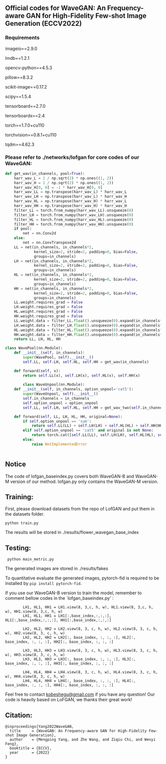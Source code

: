 ## Official codes for WaveGAN: An Frequency-aware GAN for High-Fidelity Few-shot Image Generation (ECCV2022)

### Requirements

imageio==2.9.0

lmdb==1.2.1

opencv-python==4.5.3

pillow==8.3.2

scikit-image==0.17.2

scipy==1.5.4

tensorboard==2.7.0

tensorboardx==2.4

torch==1.7.0+cu110

torchvision==0.8.1+cu110

tqdm==4.62.3

### Please refer to ./networks/lofgan for core codes of our WaveGAN:

```python
def get_wav(in_channels, pool=True):
    harr_wav_L = 1 / np.sqrt(2) * np.ones((1, 2))
    harr_wav_H = 1 / np.sqrt(2) * np.ones((1, 2))
    harr_wav_H[0, 0] = -1 * harr_wav_H[0, 0]
    harr_wav_LL = np.transpose(harr_wav_L) * harr_wav_L
    harr_wav_LH = np.transpose(harr_wav_L) * harr_wav_H
    harr_wav_HL = np.transpose(harr_wav_H) * harr_wav_L
    harr_wav_HH = np.transpose(harr_wav_H) * harr_wav_H
    filter_LL = torch.from_numpy(harr_wav_LL).unsqueeze(0)
    filter_LH = torch.from_numpy(harr_wav_LH).unsqueeze(0)
    filter_HL = torch.from_numpy(harr_wav_HL).unsqueeze(0)
    filter_HH = torch.from_numpy(harr_wav_HH).unsqueeze(0)
    if pool:
        net = nn.Conv2d
    else:
        net = nn.ConvTranspose2d
    LL = net(in_channels, in_channels*2,
             kernel_size=2, stride=2, padding=0, bias=False,
             groups=in_channels)
    LH = net(in_channels, in_channels*2,
             kernel_size=2, stride=2, padding=0, bias=False,
             groups=in_channels)
    HL = net(in_channels, in_channels*2,
             kernel_size=2, stride=2, padding=0, bias=False,
             groups=in_channels)
    HH = net(in_channels, in_channels*2,
             kernel_size=2, stride=2, padding=0, bias=False,
             groups=in_channels)
    LL.weight.requires_grad = False
    LH.weight.requires_grad = False
    HL.weight.requires_grad = False
    HH.weight.requires_grad = False
    LL.weight.data = filter_LL.float().unsqueeze(0).expand(in_channels*2, -1, -1, -1)
    LH.weight.data = filter_LH.float().unsqueeze(0).expand(in_channels*2, -1, -1, -1)
    HL.weight.data = filter_HL.float().unsqueeze(0).expand(in_channels*2, -1, -1, -1)
    HH.weight.data = filter_HH.float().unsqueeze(0).expand(in_channels*2, -1, -1, -1)
    return LL, LH, HL, HH

class WavePool(nn.Module):
    def __init__(self, in_channels):
        super(WavePool, self).__init__()
        self.LL, self.LH, self.HL, self.HH = get_wav(in_channels)

    def forward(self, x):
        return self.LL(x), self.LH(x), self.HL(x), self.HH(x)
        
        class WaveUnpool(nn.Module):
    def __init__(self, in_channels, option_unpool='cat5'):
        super(WaveUnpool, self).__init__()
        self.in_channels = in_channels
        self.option_unpool = option_unpool
        self.LL, self.LH, self.HL, self.HH = get_wav_two(self.in_channels, pool=False)

    def forward(self, LL, LH, HL, HH, original=None):
        if self.option_unpool == 'sum':
            return self.LL(LL) + self.LH(LH) + self.HL(HL) + self.HH(HH)
        elif self.option_unpool == 'cat5' and original is not None:
            return torch.cat([self.LL(LL), self.LH(LH), self.HL(HL), self.HH(HH), original], dim=1)
        else:
            raise NotImplementedError
      
```
## Notice
The code of lofgan_baseindex.py covers both WaveGAN-B and WaveGAN-M version of our method.
lofgan.py only contains the WaveGAN-M version. 

##  Training:

First, please download datasets from the repo of LofGAN and put them in the datasets folder.

`python train.py `

The results will be stored in  ./results/flower_wavegan_base_index

## Testing:

` python main_metric.py`

The generated images are stored in ./results/fakes

To quantitative evaluate the generated images,  pytorch-fid is required to be installed by `pip install pytorch-fid`.

If you use our WaveGAN-B version to train the model, remember to comment bellow codes in the `lofgan_baseindex.py' :
```
        LH1, HL1, HH1 = LH1.view(8, 3,c, h, w), HL1.view(8, 3,c, h, w), HH1.view(8, 3,c, h, w)
        LH1, HL1, HH1 = LH1[:,base_index,:,:,:], HL1[:,base_index,:,:,:], HH1[:,base_index,:,:,:]

        LH2, HL2, HH2 = LH2.view(8, 3, c, h, w), HL2.view(8, 3, c, h, w), HH2.view(8, 3, c, h, w)
        LH2, HL2, HH2 = LH2[:, base_index, :, :, :], HL2[:, base_index, :, :, :], HH2[:, base_index, :, :, :]

        LH3, HL3, HH3 = LH3.view(8, 3, c, h, w), HL3.view(8, 3, c, h, w), HH3.view(8, 3, c, h, w)
        LH3, HL3, HH3 = LH3[:, base_index, :, :, :], HL3[:, base_index, :, :, :], HH3[:, base_index, :, :, :]

        LH4, HL4, HH4 = LH4.view(8, 3, c, h, w), HL4.view(8, 3, c, h, w), HH4.view(8, 3, c, h, w)
        LH4, HL4, HH4 = LH4[:, base_index, :, :, :], HL4[:, base_index, :, :, :], HH4[:, base_index, :, :, :]
```

Feel free to contact kobeshegu@gmail.com if you have any question!
Our code is heavily based on LoFGAN, we thanks their great work!


## Citation:
```
@inproceedings{Yang2022WaveGAN,
  title     = {WaveGAN: An Frequency-aware GAN for High-Fidelity Few-shot Image Generation},
  author    = {Mengping Yang, and Zhe Wang, and Ziqiu Chi, and Wenyi Feng},
  booktitle = {ECCV},
  year      = {2022}
}
```

